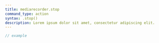 ```yaml
---
title: mediarecorder.stop
command_type: action
syntax: .stop()
description: Lorem ipsum dolor sit amet, consectetur adipiscing elit.
---
```


```javascript
// example
```